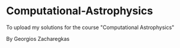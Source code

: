 # Computational-Astrophysics

To upload my solutions for the course "Computational Astrophysics"

By Georgios Zacharegkas
